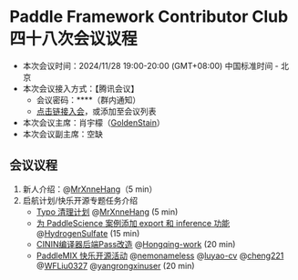 # Paddle Framework Contributor Club 四十八次会议议程

- 本次会议时间：2024/11/28 19:00-20:00 (GMT+08:00) 中国标准时间 - 北京
- 本次会议接入方式：【腾讯会议】
  - 会议密码：\*\*\*\*（群内通知）
  - [点击链接入会](https://meeting.tencent.com/dm/Clrub5hDh78M)，或添加至会议列表
- 本次会议主席：肖宇檬（[GoldenStain](https://github.com/GoldenStain)）
- 本次会议副主席：空缺

## 会议议程

1. 新人介绍：@[MrXnneHang](https://github.com/MrXnneHang)（5 min）
2. 启航计划/快乐开源专题任务介绍
   - [Typo 清理计划](https://github.com/PaddlePaddle/Paddle/issues/69377) @[MrXnneHang](https://github.com/MrXnneHang) (5 min)
   - [为 PaddleScience 案例添加 export 和 inference 功能](https://github.com/PaddlePaddle/PaddleScience/issues/788) @[HydrogenSulfate](https://github.com/HydrogenSulfate) (15 min)
   - [CININ编译器后端Pass改造](https://github.com/PaddlePaddle/Paddle/issues/69639) @[Hongqing-work](https://github.com/Hongqing-work) (20 min)
   - [PaddleMIX 快乐开源活动](https://github.com/PaddlePaddle/PaddleMIX/issues/787) @[nemonameless](https://github.com/nemonameless) @[luyao-cv](https://github.com/luyao-cv)
    @[cheng221](https://github.com/cheng221) @[WFLiu0327](https://github.com/WFLiu0327) @[yangrongxinuser](https://github.com/yangrongxinuser) (20 min)
